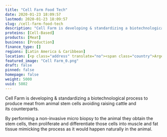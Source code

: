 ```yaml
---
title: "Cell Farm Food Tech"
date: 2020-01-23 18:09:57
lastmod: 2020-01-23 18:09:57
slug: /cell-farm-food-tech
description: "Cell Farm is developing & standardizing a biotechnological process to produce meat from animal stem cells avoiding raising cattle and its&nbsp;counterparts.By performing a non-invasive micro biopsy to the animal they obtain the stem cells, then proliferate and differentiate those cells into muscle and fat tissue mimicking the process as it would happen naturally in the&nbsp;animal."
proteins: [Cell-Based]
products: [Meat]
business: [Production]
finance_type: []
regions: [Latin America & Caribbean]
location: [<p class="address" translate="no"><span class="country">Argentina</span></p>]
featured_image: "Cell Farm_0.png"
draft: false
pinned: false
homepage: false
weight: 5000
uuid: 5802
---
```

<p>Cell Farm is developing <span class="amp">&</span> standardizing a biotechnological process to produce meat from animal stem cells avoiding raising cattle and its&nbsp;counterparts.</p>
<p>By performing a non-invasive micro biopsy to the animal they obtain the stem cells, then proliferate and differentiate those cells into muscle and fat tissue mimicking the process as it would happen naturally in the&nbsp;animal.</p>
